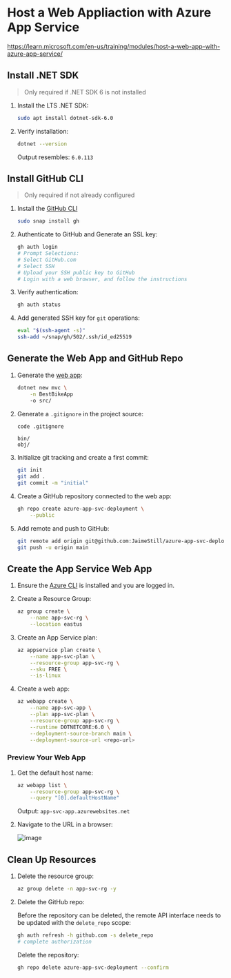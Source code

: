 # Host a Web Appliaction with Azure App Service

https://learn.microsoft.com/en-us/training/modules/host-a-web-app-with-azure-app-service/

## Install .NET SDK

> Only required if .NET SDK 6 is not installed

1. Install the LTS .NET SDK:

    ```bash
    sudo apt install dotnet-sdk-6.0
    ```

2. Verify installation:

    ```bash
    dotnet --version
    ```

    Output resembles: `6.0.113`

## Install GitHub CLI

> Only required if not already configured

1. Install the [GitHub CLI](https://snapcraft.io/gh)

    ```bash
    sudo snap install gh
    ```

2. Authenticate to GitHub and Generate an SSL key:

    ```bash
    gh auth login
    # Prompt Selections:
    # Select GitHub.com
    # Select SSH
    # Upload your SSH public key to GitHub
    # Login with a web browser, and follow the instructions
    ```

3. Verify authentication:

    ```bash
    gh auth status
    ```

4. Add generated SSH key for `git` operations:

    ```bash
    eval "$(ssh-agent -s)"
    ssh-add ~/snap/gh/502/.ssh/id_ed25519
    ```

## Generate the Web App and GitHub Repo

1. Generate the [web app](./src):

    ```bash
    dotnet new mvc \
        -n BestBikeApp
        -o src/
    ```

2. Generate a `.gitignore` in the project source:

    ```bash
    code .gitignore
    ```

    ```gitignore
    bin/
    obj/
    ```

3. Initialize git tracking and create a first commit:

    ```bash
    git init
    git add .
    git commit -m "initial"
    ```

4. Create a GitHub repository connected to the web app:

    ```bash
    gh repo create azure-app-svc-deployment \
        --public
    ```

5. Add remote and push to GitHub:

    ```bash
    git remote add origin git@github.com:JaimeStill/azure-app-svc-deployment.git
    git push -u origin main
    ```

## Create the App Service Web App

1. Ensure the [Azure CLI](../../notes/azure-cli.md) is installed and you are logged in.

2. Create a Resource Group:

    ```bash
    az group create \
        --name app-svc-rg \
        --location eastus
    ```

3. Create an App Service plan:

    ```bash
    az appservice plan create \
        --name app-svc-plan \
        --resource-group app-svc-rg \
        --sku FREE \
        --is-linux
    ```

4. Create a web app:

    ```bash
    az webapp create \
        --name app-svc-app \
        --plan app-svc-plan \
        --resource-group app-svc-rg \
        --runtime DOTNETCORE:6.0 \
        --deployment-source-branch main \
        --deployment-source-url <repo-url>
    ```

### Preview Your Web App

1. Get the default host name:

    ```bash
    az webapp list \
        --resource-group app-svc-rg \
        --query "[0].defaultHostName"
    ```

    Output: `app-svc-app.azurewebsites.net`

2. Navigate to the URL in a browser:

    ![image](https://user-images.githubusercontent.com/14102723/216684753-ed8d1d26-55e5-4eb8-9bc3-e005b0efef6b.png)

## Clean Up Resources

1. Delete the resource group:

    ```bash
    az group delete -n app-svc-rg -y
    ```

2. Delete the GitHub repo:

    Before the repository can be deleted, the remote API interface needs to be updated with the `delete_repo` scope:

    ```bash
    gh auth refresh -h github.com -s delete_repo
    # complete authorization
    ```

    Delete the repository:

    ```bash
    gh repo delete azure-app-svc-deployment --confirm
    ```